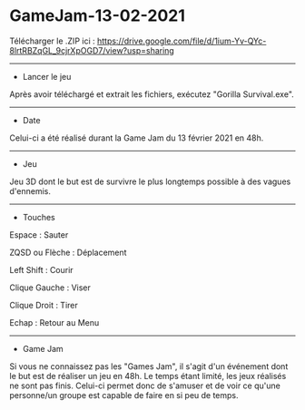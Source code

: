 # GameJam-13-02-2021

Télécharger le .ZIP ici : https://drive.google.com/file/d/1ium-Yv-QYc-8lrtRBZqGL_9cjrXpOGD7/view?usp=sharing

---------------------------
- Lancer le jeu

Après avoir téléchargé et extrait les fichiers, exécutez "Gorilla Survival.exe".

---------------------------
- Date

Celui-ci a été réalisé durant la Game Jam du 13 février 2021 en 48h.

---------------------------
- Jeu

Jeu 3D dont le but est de survivre le plus longtemps possible à des vagues d'ennemis.

---------------------------
- Touches

Espace : Sauter

ZQSD ou Flèche : Déplacement

Left Shift : Courir

Clique Gauche : Viser

Clique Droit : Tirer

Echap : Retour au Menu

---------------------------
- Game Jam

Si vous ne connaissez pas les "Games Jam", il s'agit d'un événement dont le but est de réaliser un jeu en 48h.
Le temps étant limité, les jeux réalisés ne sont pas finis.
Celui-ci permet donc de s'amuser et de voir ce qu'une personne/un groupe est capable de faire en si peu de temps.
